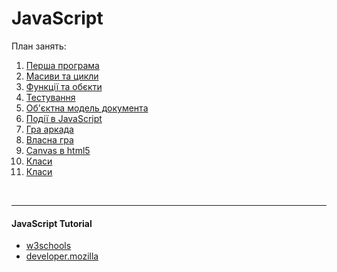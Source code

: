 # JavaScript 

План занять:

1.  [Перша програма](01-operators-types-if/help.md)
2.  [Масиви та цикли](02-arrays-loops/help.md)
3.  [Функції та обєкти](03-functions-objects/help.md)
4.  [Тестування](04-quizizz/help.md)
5.  [Об'єктна модель документа](05-dom/help.md)
6.  [Події в JavaScript](06-events/help.md)
7.  [Гра аркада](07-shooter-game/help.md)
8.  [Власна гра](08-quizizz-own-game/help.md)
9.  [Canvas в html5](09-canvas/help.md)
10. [Класи](10-class/help.md)
13. [Класи](13-/help.md)


<br>

---

#### JavaScript Tutorial

- [w3schools](https://www.w3schools.com/js/default.asp)
- [developer.mozilla](https://developer.mozilla.org/en-US/docs/Web/JavaScript)